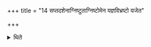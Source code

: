 +++
title = "14 सप्तदशेनाग्निष्टुताग्निष्टोमेन यज्ञविभ्रष्टो यजेत"

+++

<details><summary>थिते</summary>

14. The sacrificer who does not get any result of his sacrificial performance or fails in a sacrifice should perform Agniṣṭut Agniṣṭoma with seventeen versed-stoma. 
</details>

